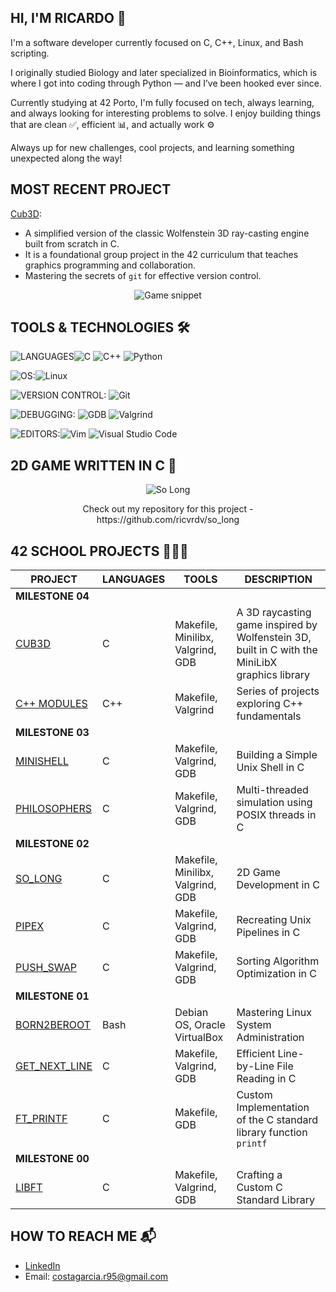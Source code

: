 ## HI, I'M RICARDO 👋
I'm a software developer currently focused on C, C++, Linux, and Bash scripting.

I originally studied Biology and later specialized in Bioinformatics, which is where I got into coding through Python — and I’ve been hooked ever since.

Currently studying at 42 Porto, I'm fully focused on tech, always learning, and always looking for interesting problems to solve. I enjoy building things that are clean ✅, efficient 📊, and actually work ⚙️

Always up for new challenges, cool projects, and learning something unexpected along the way!

## MOST RECENT PROJECT
[Cub3D](https://github.com/ricvrdv/cub3d):
- A simplified version of the classic Wolfenstein 3D ray-casting engine built from scratch in C.
- It is a foundational group project in the 42 curriculum that teaches graphics programming and collaboration.
- Mastering the secrets of `git` for effective version control.

<p align="center">
  <img src="https://github.com/ricvrdv/cub3d/blob/main/cub3d.gif" alt="Game snippet"
</p>

## TOOLS & TECHNOLOGIES 🛠️

![LANGUAGES](https://img.shields.io/badge/LANGUAGES:-DD0031?style=for-the-badge&color=white)![C](https://img.shields.io/badge/C-00599C?style=for-the-badge&logo=c&logoColor=white) ![C++](https://img.shields.io/badge/C++-00599C?style=for-the-badge&logo=c%2B%2B&logoColor=white) ![Python](https://img.shields.io/badge/Python-3776AB?style=for-the-badge&logo=python&logoColor=white)

![OS:](https://img.shields.io/badge/OS:-DD0031?style=for-the-badge&color=white)![Linux](https://img.shields.io/badge/Linux-FCC624?style=for-the-badge&logo=linux&logoColor=black)

![VERSION CONTROL:](https://img.shields.io/badge/VERSION_CONTROL:-DD0031?style=for-the-badge&color=white) ![Git](https://img.shields.io/badge/Git-F05032?style=for-the-badge&logo=git&logoColor=white)

![DEBUGGING:](https://img.shields.io/badge/DEBUGGING:-DD0031?style=for-the-badge&color=white)
![GDB](https://img.shields.io/badge/GDB-DD0031?style=for-the-badge) 
![Valgrind](https://img.shields.io/badge/Valgrind-5E5E5E?style=for-the-badge)

![EDITORS:](https://img.shields.io/badge/EDITORS:-DD0031?style=for-the-badge&color=white)![Vim](https://img.shields.io/badge/Vim-019733?style=for-the-badge&logo=vim&logoColor=white) ![Visual Studio Code](https://img.shields.io/badge/VS_Code-007ACC?style=for-the-badge&logo=visual-studio-code&logoColor=white)

## 2D GAME WRITTEN IN C 🐸

<p align="center">
  <img src="https://github.com/ricvrdv/so_long/blob/main/so_long.gif" alt="So Long">
</p>

<div align="center">
  Check out my repository for this project - https://github.com/ricvrdv/so_long
</div>

## 42 SCHOOL PROJECTS 🧑🏻‍💻

| PROJECT | LANGUAGES | TOOLS | DESCRIPTION |
|---|---|---|---|
|**MILESTONE 04**|
| [CUB3D](https://github.com/ricvrdv/cub3d) | C | Makefile, Minilibx, Valgrind, GDB | A 3D raycasting game inspired by Wolfenstein 3D, built in C with the MiniLibX graphics library |
| [C++ MODULES](https://github.com/ricvrdv/cpp-modules/tree/main) | C++ | Makefile, Valgrind | Series of projects exploring C++ fundamentals |
|**MILESTONE 03**|
| [MINISHELL](https://github.com/ricvrdv/Minishell) | C | Makefile, Valgrind, GDB | Building a Simple Unix Shell in C |
| [PHILOSOPHERS](https://github.com/ricvrdv/philosophers) | C | Makefile, Valgrind, GDB | Multi-threaded simulation using POSIX threads in C |
|**MILESTONE 02**|
| [SO_LONG](https://github.com/ricvrdv/so_long) | C | Makefile, Minilibx, Valgrind, GDB | 2D Game Development in C |
| [PIPEX](https://github.com/ricvrdv/pipex) | C | Makefile, Valgrind, GDB | Recreating Unix Pipelines in C |
| [PUSH_SWAP](https://github.com/ricvrdv/push_swap) | C | Makefile, Valgrind, GDB | Sorting Algorithm Optimization in C |
|**MILESTONE 01**|
| [BORN2BEROOT](https://github.com/ricvrdv/Born2beRoot) | Bash | Debian OS, Oracle VirtualBox | Mastering Linux System Administration |
| [GET_NEXT_LINE](https://github.com/ricvrdv/get_next_line) | C | Makefile, Valgrind, GDB | Efficient Line-by-Line File Reading in C |
| [FT_PRINTF](https://github.com/ricvrdv/ft_printf) | C | Makefile, GDB | Custom Implementation of the C standard library function `printf` |
|**MILESTONE 00**|
| [LIBFT](https://github.com/ricvrdv/libft) | C | Makefile, Valgrind, GDB | Crafting a Custom C Standard Library |

## HOW TO REACH ME 📬
- [LinkedIn](https://www.linkedin.com/in/ricardo-costa-garcia/)
- Email: costagarcia.r95@gmail.com
